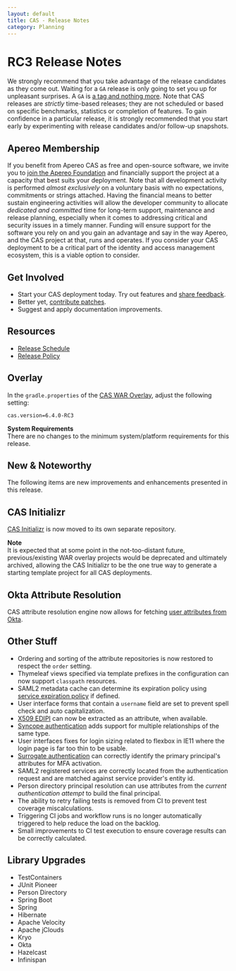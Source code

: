 ```yaml
---
layout: default
title: CAS - Release Notes
category: Planning
---
```


# RC3 Release Notes

We strongly recommend that you take advantage of the release candidates as they come out. Waiting for a `GA` release is only going to set
you up for unpleasant surprises. A `GA` is [a tag and nothing more](https://apereo.github.io/2017/03/08/the-myth-of-ga-rel/). Note that CAS
releases are *strictly* time-based releases; they are not scheduled or based on specific benchmarks, statistics or completion of features. To gain
confidence in a particular release, it is strongly recommended that you start early by experimenting with release candidates and/or follow-up snapshots.

## Apereo Membership

If you benefit from Apereo CAS as free and open-source software, we invite you to [join the Apereo Foundation](https://www.apereo.org/content/apereo-membership)
and financially support the project at a capacity that best suits your deployment. Note that all development activity
is performed *almost exclusively* on a voluntary basis with no expectations, commitments or strings attached. Having the financial means to better
sustain engineering activities will allow the developer community to allocate *dedicated and committed* time for long-term support,
maintenance and release planning, especially when it comes to addressing critical and security issues in a timely manner. Funding will
ensure support for the software you rely on and you gain an advantage and say in the way Apereo, and the CAS project at that, runs
and operates. If you consider your CAS deployment to be a critical part of the identity and access management ecosystem, this is a viable option to consider.

## Get Involved

- Start your CAS deployment today. Try out features and [share feedback](/cas/Mailing-Lists.html).
- Better yet, [contribute patches](/cas/developer/Contributor-Guidelines.html).
- Suggest and apply documentation improvements.

## Resources

- [Release Schedule](https://github.com/apereo/cas/milestones)
- [Release Policy](/cas/developer/Release-Policy.html)

## Overlay

In the `gradle.properties` of the [CAS WAR Overlay](../installation/WAR-Overlay-Installation.html), adjust the following setting:

```properties
cas.version=6.4.0-RC3
```

<div class="alert alert-info">
  <strong>System Requirements</strong><br/>There are no changes to the minimum system/platform requirements for this release.
</div>

## New & Noteworthy

The following items are new improvements and enhancements presented in this release.

## CAS Initializr

[CAS Initializr](../installation/WAR-Overlay-Initializr.html) is now moved to its own separate repository.

<div class="alert alert-info">
<strong>Note</strong><br/>It is expected that at some point in the not-too-distant future, previous/existing
WAR overlay projects would be deprecated and ultimately archived, allowing the CAS Initializr
to be the one true way to generate a starting template project for all CAS deployments.
</div>

## Okta Attribute Resolution

CAS attribute resolution engine now allows for fetching [user attributes from Okta](../integration/Attribute-Resolution-Okta.html).

## Other Stuff

- Ordering and sorting of the attribute repositories is now restored to respect the `order` setting.
- Thymeleaf views specified via template prefixes in the configuration can now support `classpath` resources.
- SAML2 metadata cache can determine its expiration policy using [service expiration policy](../services/Configuring-Service-Expiration-Policy.html) if defined.
- User interface forms that contain a `username` field are set to prevent spell check and auto capitalization.
- [X509 EDIPI](../authentication/X509-Authentication.html) can now be extracted as an attribute, when available.
- [Syncope authentication](../authentication/Syncope-Authentication.html) adds support for multiple relationships of the same type.
- User interfaces fixes for login sizing related to flexbox in IE11 where the login page is far too thin to be usable.
- [Surrogate authentication](../authentication/Surrogate-Authentication.html) can correctly identify the primary principal's attributes for MFA activation.
- SAML2 registered services are correctly located from the authentication request and are matched against service provider's entity id.
- Person directory principal resolution can use attributes from the *current authentication attempt* to build the final principal.
- The ability to retry failing tests is removed from CI to prevent test coverage miscalculations.
- Triggering CI jobs and workflow runs is no longer automatically triggered to help reduce the load on the backlog.
- Small improvements to CI test execution to ensure coverage results can be correctly calculated.

## Library Upgrades

- TestContainers
- JUnit Pioneer
- Person Directory
- Spring Boot
- Spring
- Hibernate
- Apache Velocity
- Apache jClouds
- Kryo
- Okta
- Hazelcast
- Infinispan
